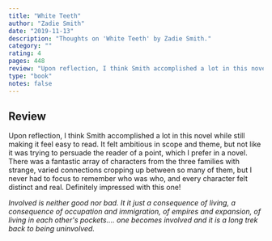 ```yaml
---
title: "White Teeth"
author: "Zadie Smith"
date: "2019-11-13"
description: "Thoughts on 'White Teeth' by Zadie Smith."
category: ""
rating: 4
pages: 448
review: "Upon reflection, I think Smith accomplished a lot in this novel while still making it feel easy to read. It felt ambitious in scope and theme, but not like it was trying to persuade the reader of a point, which I prefer in a novel. There was a fantastic array of characters from the three families with strange, varied connections cropping up between so many of them, but I never had to focus to remember who was who, and every character felt distinct and real. Definitely impressed with this one!<br/><br/><i>Involved is neither good nor bad. It it just a consequence of living, a consequence of occupation and immigration, of empires and expansion, of living in each other's pockets.... one becomes involved and it is a long trek back to being uninvolved.</i>"
type: "book"
notes: false
---
```


## Review

Upon reflection, I think Smith accomplished a lot in this novel while still making it feel easy to read. It felt ambitious in scope and theme, but not like it was trying to persuade the reader of a point, which I prefer in a novel. There was a fantastic array of characters from the three families with strange, varied connections cropping up between so many of them, but I never had to focus to remember who was who, and every character felt distinct and real. Definitely impressed with this one!

_Involved is neither good nor bad. It it just a consequence of living, a consequence of occupation and immigration, of empires and expansion, of living in each other's pockets.... one becomes involved and it is a long trek back to being uninvolved._

